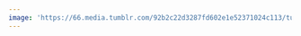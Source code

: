 ```yaml
---
image: 'https://66.media.tumblr.com/92b2c22d3287fd602e1e52371024c113/tumblr_o2br4yHvm71tbdx3so1_1280.jpg'
---
```

